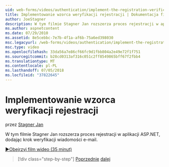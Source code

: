 ```yaml
---
uid: web-forms/videos/authentication/implement-the-registration-verification-pattern
title: Implementowanie wzorca weryfikacji rejestracji | Dokumentacja firmy Microsoft
author: JoeStagner
description: W tym filmie Stagner Jan rozszerza proces rejestracji w aplikacji ASP.NET, dodając krok weryfikacji wiadomości e-mail.
ms.author: aspnetcontent
ms.date: 07/29/2010
ms.assetid: 8e5cebbc-7e7b-4f1a-af6b-75a6ed398030
msc.legacyurl: /web-forms/videos/authentication/implement-the-registration-verification-pattern
msc.type: video
ms.openlocfilehash: 33da56a7e86cf66fc9d1fbb804a2e49e72f1f751
ms.sourcegitcommit: b28cd0313af316c051c2ff8549865bff67f2fbb4
ms.translationtype: MT
ms.contentlocale: pl-PL
ms.lasthandoff: 07/05/2018
ms.locfileid: "37822645"
---
```

<a name="implement-the-registration-verification-pattern"></a>Implementowanie wzorca weryfikacji rejestracji
====================
przez [Stagner Jan](https://github.com/JoeStagner)

W tym filmie Stagner Jan rozszerza proces rejestracji w aplikacji ASP.NET, dodając krok weryfikacji wiadomości e-mail.

[&#9654;Obejrzyj film wideo (35 minut)](https://channel9.msdn.com/Blogs/ASP-NET-Site-Videos/implement-the-registration-verification-pattern)

> [!div class="step-by-step"]
> [Poprzednie](logging-users-into-your-membership-system.md)
> [dalej](simple-web-service-authentication.md)
